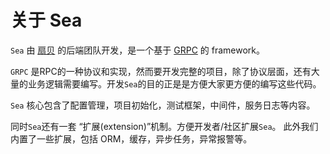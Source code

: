 # 关于 Sea

`Sea` 由 [扇贝](https://www.shanbay.com) 的后端团队开发，是一个基于 [GRPC](https://grpc.io/) 的 framework。

`GRPC` 是RPC的一种协议和实现，然而要开发完整的项目，除了协议层面，还有大量的业务逻辑需要编写。开发`Sea`的目的正是是方便大家更方便的编写这些代码。

`Sea` 核心包含了配置管理，项目初始化，测试框架，中间件，服务日志等内容。

同时`Sea`还有一套 “扩展(extension)”机制。方便开发者/社区扩展`Sea`。 此外我们内置了一些扩展，包括 ORM，缓存，异步任务，异常报警等。
